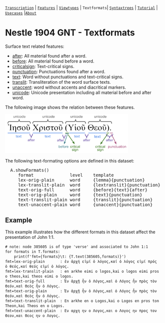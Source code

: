 <a name="start"></a>
[`Transcription`](transcription.md#start) | [`Features`](features/README.md#start) | [`Viewtypes`](viewtypes.md#start) | `Textformats`| [`Syntaxtrees`](syntaxtrees.md#start) | [`Tutorial`](../tutorial/README.md#start) | [`Usecases`](usecases/README.md#start) |[`About`](about.md#start)

# Nestle 1904 GNT - Textformats 

Surface text related features:
   * [after](features/after.md#start): All material found after a word.
   * [before](features/before.md#start): All material found before a word.
   * [criticalsign](features/criticalsign.md#start): Text-critical signs.
   * [punctuation](features/punctuation.md#start): Punctuations found after a word.
   * [text](features/text.md#start): Word without punctuations and text-critical signs.
   * [translit](features/translit.md#start): Transliteration of the word surface texts.
   * [unaccent](features/unaccent.md#start): word without accents and diacritical markers.
   * [unicode](features/unicode.md#start): Unicode presentation including all material before and after word.

The following image shows the relation between these features.

<img src="features/images/details_surface_features.png" width="400" >


The following text-formating options are defined in this dataset:
<pre>
  A.showFormats()
     format              level    template
     lex-orig-plain      word     {lemma}{punctuation}
     lex-translit-plain  word     {lextranslit}{punctuation}
     text-orig-full      word     {before}{text}{after}
     text-orig-plain     word     {text}{punctuation}
     text-translit-plain word     {translit}{punctuation}
     text-unaccent-plain word     {unaccent}{punctuation}
</pre>


## Example

This example illustrates how the different formats in this dataset affect the presentation of John 1:1.

```
# note: node 385605 is of type 'verse' and associated to John 1:1 
for formats in T.formats:
    print(f'fmt={formats}\t: {T.text(385605,formats)}')
fmt=lex-orig-plain       : ἐν ἀρχή εἰμί ὁ λόγος,καί ὁ λόγος εἰμί πρός ὁ θεός,καί θεός εἰμί ὁ λόγος.
fmt=lex-translit-plain   : en arkhe eimi o logos,kai o logos eimi pros o theos,kai theos eimi o logos.
fmt=text-orig-full       : Ἐν ἀρχῇ ἦν ὁ Λόγος,καὶ ὁ Λόγος ἦν πρὸς τὸν Θεόν,καὶ Θεὸς ἦν ὁ Λόγος.
fmt=text-orig-plain      : Ἐν ἀρχῇ ἦν ὁ Λόγος,καὶ ὁ Λόγος ἦν πρὸς τὸν Θεόν,καὶ Θεὸς ἦν ὁ Λόγος.
fmt=text-translit-plain  : En arkhe en o Logos,kai o Logos en pros ton Theon,kai Theos en o Logos.
fmt=text-unaccent-plain  : Εν αρχη ην ο Λογος,και ο Λογος ην προς τον Θεον,και Θεος ην ο Λογος.
```
